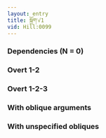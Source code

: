 ```yaml
---
layout: entry
title: སྐྲོག་√1
vid: Hill:0099
---
```

### Dependencies (N = 0)


### Overt 1-2


### Overt 1-2-3


### With oblique arguments


### With unspecified obliques
